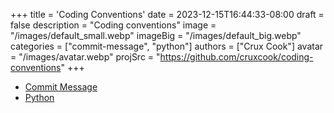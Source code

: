 +++
title = 'Coding Conventions'
date = 2023-12-15T16:44:33-08:00
draft = false
description = "Coding conventions"
image = "/images/default_small.webp"
imageBig = "/images/default_big.webp"
categories = ["commit-message", "python"]
authors = ["Crux Cook"]
avatar = "/images/avatar.webp"
projSrc = "https://github.com/cruxcook/coding-conventions"
+++

- [Commit Message](https://github.com/cruxcook/coding-conventions/wiki/Commit-Message)
- [Python](https://github.com/cruxcook/coding-conventions/wiki/Python)